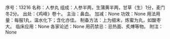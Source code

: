 序号：13216
名称：人参丸
组成：人参半两，生蒲黄半两，甘草（生）1分，麦门冬2分。
出处：《鸡峰》卷十。
主治：鼻血。
加减：None
功效：None
用法用量：每服1丸，温水化下；含化亦佳。
制备方法：上为细末，炼蜜为丸，如酸枣大。
临床应用：None
各家论述：None
用药禁忌：忌热面、炙煿等物。
附注：None
